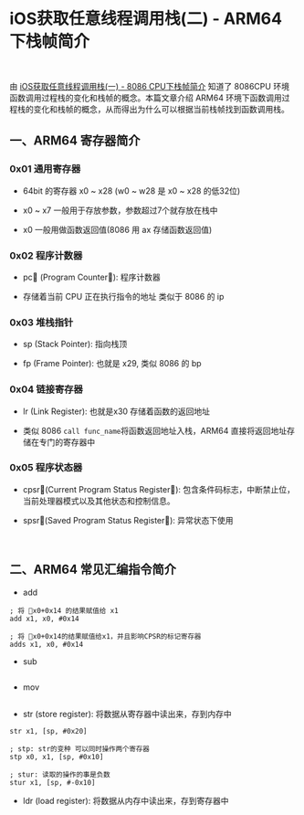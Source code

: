 # iOS获取任意线程调用栈(二) - ARM64下栈帧简介

<br>

由 [iOS获取任意线程调用栈(一) - 8086 CPU下栈帧简介](https://github.com/zhaoName/Notes/blob/master/iOS/iOS%E8%8E%B7%E5%8F%96%E4%BB%BB%E6%84%8F%E7%BA%BF%E7%A8%8B%E8%B0%83%E7%94%A8%E6%A0%88(%E4%B8%80)%20-%208086CPU%E4%B8%8B%E6%A0%88%E5%B8%A7%E7%AE%80%E4%BB%8B.md) 知道了 8086CPU 环境函数调用过程栈的变化和栈帧的概念。本篇文章介绍 ARM64 环境下函数调用过程栈的变化和栈帧的概念，从而得出为什么可以根据当前栈帧找到函数调用栈。

## 一、ARM64 寄存器简介

### 0x01 通用寄存器

- 64bit 的寄存器 x0 ~ x28 (w0 ~ w28 是 x0 ~ x28 的低32位)

- x0 ~ x7 一般用于存放参数，参数超过7个就存放在栈中

- x0 一般用做函数返回值(8086 用 ax 存储函数返回值)

### 0x02 程序计数器

- pc􏰍 (Program Counter􏰑): 程序计数器

- 存储着当前 CPU 正在执行指令的地址 类似于 8086 的 ip 

### 0x03 堆栈指针

- sp (Stack Pointer): 指向栈顶

- fp (Frame Pointer): 也就是 x29, 类似 8086 的 bp


### 0x04 链接寄存器

- lr (Link Register): 也就是x30 存储着函数的返回地址

- 类似 8086 `call func_name`将函数返回地址入栈，ARM64 直接将返回地址存储在专门的寄存器中


### 0x05 程序状态器

- cpsr􏰍(Current Program Status Register􏰑): 包含条件码标志，中断禁止位，当前处理器模式以及其他状态和控制信息。

- spsr􏰍(Saved Program Status Register􏰑): 异常状态下使用


<br>

## 二、ARM64 常见汇编指令简介

- add 

```
; 将 x0+0x14 的结果赋值给 x1
add x1, x0, #0x14

; 将 x0+0x14的结果赋值给x1，并且影响CPSR的标记寄存器
adds x1, x0, #0x14
```

- sub

```

```

- mov 

```

```

- str (store register): 将数据从寄存器中读出来，存到内存中

```
str x1, [sp, #0x20]

; stp: str的变种 可以同时操作两个寄存器
stp x0, x1, [sp, #0x10] 

; stur: 读取的操作的事是负数
stur x1, [sp, #-0x10]
```

- ldr (load register): 将数据从内存中读出来，存到寄存器中

```

```

<br>


<br>

<br>


<br>

<br>

